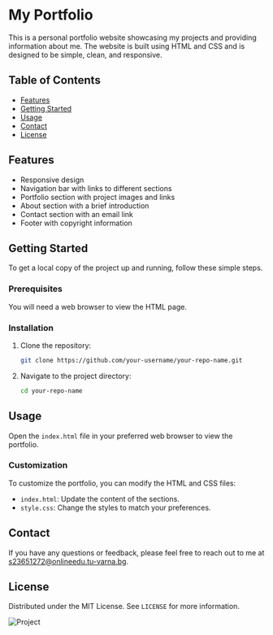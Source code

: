 # My Portfolio

This is a personal portfolio website showcasing my projects and providing information about me. The website is built using HTML and CSS and is designed to be simple, clean, and responsive.

## Table of Contents

- [Features](#features)
- [Getting Started](#getting-started)
- [Usage](#usage)
- [Contact](#contact)
- [License](#license)

## Features

- Responsive design
- Navigation bar with links to different sections
- Portfolio section with project images and links
- About section with a brief introduction
- Contact section with an email link
- Footer with copyright information

## Getting Started

To get a local copy of the project up and running, follow these simple steps.

### Prerequisites

You will need a web browser to view the HTML page.

### Installation

1. Clone the repository:

    ```sh
    git clone https://github.com/your-username/your-repo-name.git
    ```

2. Navigate to the project directory:

    ```sh
    cd your-repo-name
    ```

## Usage

Open the `index.html` file in your preferred web browser to view the portfolio.

### Customization

To customize the portfolio, you can modify the HTML and CSS files:
- `index.html`: Update the content of the sections.
- `style.css`: Change the styles to match your preferences.

## Contact

If you have any questions or feedback, please feel free to reach out to me at [s23651272@onlineedu.tu-varna.bg](mailto:s23651272@onlineedu.tu-varna.bg).

## License

Distributed under the MIT License. See `LICENSE` for more information.


<p align="left">
  <img alt="Project" src="https://github.com/IsaiasCuvula/peti_project/assets/68303716/4c1d7156-9d4a-4137-bb3d-2aafcbfa42db" />
</p>
